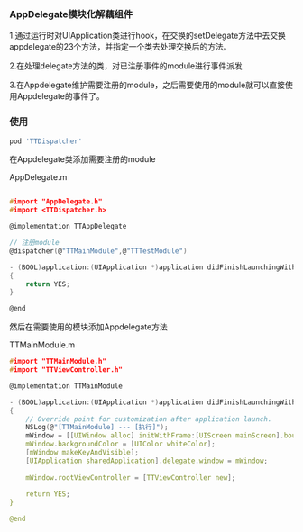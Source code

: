 
### AppDelegate模块化解藕组件

1.通过运行时对UIApplication类进行hook，在交换的setDelegate方法中去交换appdelegate的23个方法，并指定一个类去处理交换后的方法。

2.在处理delegate方法的类，对已注册事件的module进行事件派发

3.在Appdelegate维护需要注册的module，之后需要使用的module就可以直接使用Appdelegate的事件了。

### 使用

```ruby
pod 'TTDispatcher'
```

在Appdelegate类添加需要注册的module

AppDelegate.m

```c

#import "AppDelegate.h"
#import <TTDispatcher.h>

@implementation TTAppDelegate

// 注册module
@dispatcher(@"TTMainModule",@"TTTestModule")

- (BOOL)application:(UIApplication *)application didFinishLaunchingWithOptions:(NSDictionary *)launchOptions
{
    return YES;
}

@end
```


然后在需要使用的模块添加Appdelegate方法

TTMainModule.m

```c
#import "TTMainModule.h"
#import "TTViewController.h"

@implementation TTMainModule

- (BOOL)application:(UIApplication *)application didFinishLaunchingWithOptions:(NSDictionary *)launchOptions
{
    // Override point for customization after application launch.
    NSLog(@"[TTMainModule] --- [执行]");
    mWindow = [[UIWindow alloc] initWithFrame:[UIScreen mainScreen].bounds];
    mWindow.backgroundColor = [UIColor whiteColor];
    [mWindow makeKeyAndVisible];
    [UIApplication sharedApplication].delegate.window = mWindow;
    
    mWindow.rootViewController = [TTViewController new];
    
    return YES;
}

@end
```
